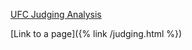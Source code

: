 
[UFC Judging Analysis]([https://oconnellryan.github.io/projects/judging.html])


[Link to a page]({% link /judging.html %})
